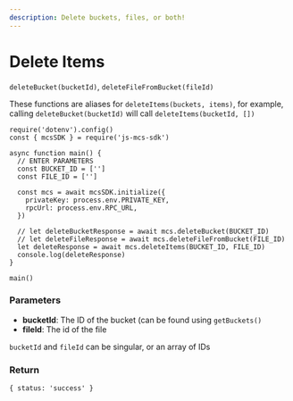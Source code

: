 ```yaml
---
description: Delete buckets, files, or both!
---
```


# Delete Items

`deleteBucket(bucketId)`, `deleteFileFromBucket(fileId)`

These functions are aliases for `deleteItems(buckets, items)`, for example, calling `deleteBucket(bucketId)` will call `deleteItems(bucketId, [])`

```
require('dotenv').config()
const { mcsSDK } = require('js-mcs-sdk')

async function main() {
  // ENTER PARAMETERS
  const BUCKET_ID = ['']
  const FILE_ID = ['']

  const mcs = await mcsSDK.initialize({
    privateKey: process.env.PRIVATE_KEY,
    rpcUrl: process.env.RPC_URL,
  })
  
  // let deleteBucketResponse = await mcs.deleteBucket(BUCKET_ID)
  // let deleteFileResponse = await mcs.deleteFileFromBucket(FILE_ID)
  let deleteResponse = await mcs.deleteItems(BUCKET_ID, FILE_ID)
  console.log(deleteResponse)
}

main()
```

### Parameters

* **bucketId**: The ID of the bucket (can be found using `getBuckets()`
* **fileId**: The id of the file

`bucketId` and `fileId` can be singular, or an array of IDs

### Return

```
{ status: 'success' }
```
